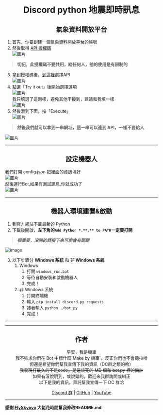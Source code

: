 <h1 align="center">Discord python 地震即時訊息</h1>
<h2 align="center">氣象資料開放平台</h2>

1. 首先，你要創建一個[氣象資料開放平台](https://opendata.cwb.gov.tw/user/authkey)的帳號<br>
2. 然後取得 [API 授權碼](https://opendata.cwb.gov.tw/user/authkey)<br>
![圖片](https://imgur.com/WKf1DOr.png)<br>
> **切記，此授權碼不要共用，給任何人，他的使用是有限制的**<br>
3. 拿到授權碼後，[到這裡](https://opendata.cwb.gov.tw/dataset/forecast/E-A0015-001)選擇API<br>
![圖片](https://imgur.com/JyIOJ3C.png)<br>
4. 點選「Try it out」後開始選擇選項<br>
![圖片](https://imgur.com/cEXuYnR.png)<br>
我只填選了這兩樣，避免其他干擾到，建議和我填一樣<br>
![圖片](https://imgur.com/nMYXhsh.png)<br>
5. 然後滑到下面，按「Execute」<br>
![圖片](https://imgur.com/PV6j7G6.png)<br>
> **然後我們就可以拿到一串網址，這一串可以連到 API，一樣不要給人**

![圖片](https://imgur.com/gjfDCDZ.png)<br>
***
<h2 align="center">設定機器人</h2>

我們打開 config.json 把裡面的資訊填好<br>
![圖片](https://imgur.com/BcWqs8u.png)<br>
然後運行Bot,如果有測試訊息,你就成功了<br>
![圖片](https://i.imgur.com/DisIlHH.png)<br>
***

<h2 align="center">機器人環境建置&啟動</h2>

1. 到[官方網站](https://python.org)下載最新的 Python
2. 下載後開啟，**左下角的`Add Python *.**.** to PATH`一定要打開**
> ***很重要，沒開的話接下來可能會有問題***

![image](https://user-images.githubusercontent.com/72594971/178756663-7940d085-96a1-40f4-88c3-2c668e20409f.png)

3. 以下步驟分 **Windows 系統** 和 **非 Windows 系統**
   1. Windows
      1. 打開 `windows_run.bat`
      2. 等待自動安裝和啟動機器人
      3. 完成！
   2. 非 Windows 系統
      1. 打開終端機
      2. 輸入 `pip install discord.py requests`
      3. 接著輸入 `python ./bot.py`
      4. 完成！
***
***
<h2 align="center">作者</h2>
<p align="center">早安，我是機車<br>
我不強求你們在 Bot 中標什麼`Make by 機車`，反正你們也不會聽拉哈<br>
但還是希望你們幫我宣傳下我的資訊（DC群之類的哈）<br>
<s>我發現打最久的不是code，是這該死的 MD 檔和 bot.py 裡的備註</s><br>
如果有沒說明到，或說錯的，歡迎來我群詢問或糾正<br>
以下是我的資訊，拜託幫我宣傳一下 DC 群哈<br></p>
<p align="center"><a href=""https://discord.gg/m9Z33wtHtK>Discord 群</a> | <a href="https://github.com/TIvan829">GitHub</a> | <a href="https://www.youtube.com/channel/UC-vgoLb7laDNvgH7w62Jxvg">YouTube</a></p>

***
**感謝 [FlySkyovo](https://www.cfsovo.tk/) 大佬花時間幫我修改README.md**
